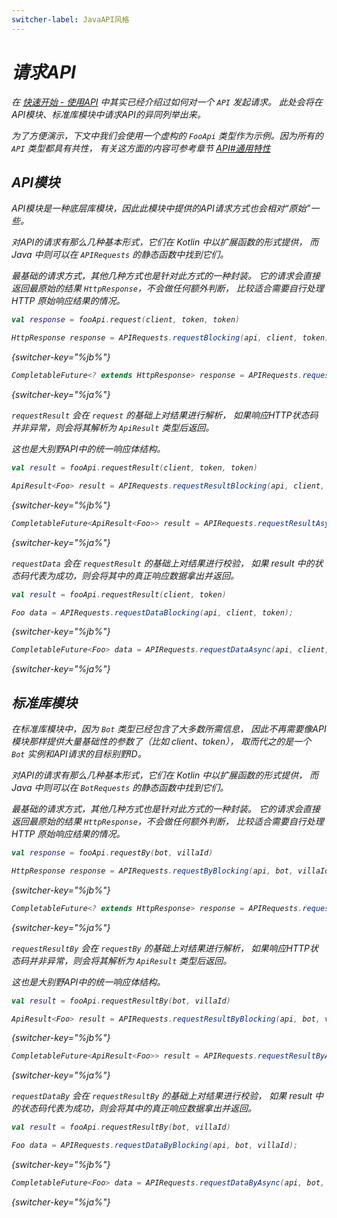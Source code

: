 ```yaml
---
switcher-label: JavaAPI风格
---
```


<!--suppress XmlDeprecatedElement -->
<var name="jb" value="阻塞"/>
<var name="ja" value="异步"/>


# 请求API

在 [快速开始 - 使用API](use-api.md) 中其实已经介绍过如何对一个 `API` 发起请求。
此处会将在API模块、标准库模块中请求API的异同列举出来。

为了方便演示，下文中我们会使用一个虚构的 `FooApi` 类型作为示例。因为所有的 `API` 类型都具有共性，
有关这方面的内容可参考章节 [API#通用特性](API.md#common)

## API模块

API模块是一种底层库模块，因此此模块中提供的API请求方式也会相对“原始”一些。

对API的请求有那么几种基本形式，它们在 Kotlin 中以扩展函数的形式提供，
而 Java 中则可以在 `APIRequests` 的静态函数中找到它们。 


<deflist>
<def title="request">

最基础的请求方式，其他几种方式也是针对此方式的一种封装。
它的请求会直接返回最原始的结果 `HttpResponse`，不会做任何额外判断，
比较适合需要自行处理 HTTP 原始响应结果的情况。

<tabs group="Code">
<tab title="Kotlin" group-key="Kotlin">

```kotlin
val response = fooApi.request(client, token, token)
```

</tab>
<tab title="Java" group-key="Java">

```java
HttpResponse response = APIRequests.requestBlocking(api, client, token);
```
{switcher-key="%jb%"}

```java
CompletableFuture<? extends HttpResponse> response = APIRequests.requestAsync(api, client, token);
```
{switcher-key="%ja%"}

</tab>
</tabs>

</def>
<def title="requestResult">

`requestResult` 会在 `request` 的基础上对结果进行解析，
如果响应HTTP状态码并非异常，则会将其解析为 `ApiResult` 类型后返回。

这也是大别野API中的统一响应体结构。

<tabs group="Code">
<tab title="Kotlin" group-key="Kotlin">

```kotlin
val result = fooApi.requestResult(client, token, token)
```

</tab>
<tab title="Java" group-key="Java">

```java
ApiResult<Foo> result = APIRequests.requestResultBlocking(api, client, token);
```
{switcher-key="%jb%"}

```java
CompletableFuture<ApiResult<Foo>> result = APIRequests.requestResultAsync(api, client, token);
```
{switcher-key="%ja%"}

</tab>
</tabs>

</def>
<def title="requestData">

`requestData` 会在 `requestResult` 的基础上对结果进行校验，
如果 result 中的状态码代表为成功，则会将其中的真正响应数据拿出并返回。

<tabs group="Code">
<tab title="Kotlin" group-key="Kotlin">

```kotlin
val result = fooApi.requestResult(client, token)
```

</tab>
<tab title="Java" group-key="Java">

```java
Foo data = APIRequests.requestDataBlocking(api, client, token);
```
{switcher-key="%jb%"}

```java
CompletableFuture<Foo> data = APIRequests.requestDataAsync(api, client, token);
```
{switcher-key="%ja%"}

</tab>
</tabs>

</def>
</deflist>


## 标准库模块

在标准库模块中，因为 `Bot` 类型已经包含了大多数所需信息，
因此不再需要像API模块那样提供大量基础性的参数了（比如 client、token），
取而代之的是一个 `Bot` 实例和API请求的目标别野ID。

对API的请求有那么几种基本形式，它们在 Kotlin 中以扩展函数的形式提供，
而 Java 中则可以在 `BotRequests` 的静态函数中找到它们。 


<deflist>
<def title="requestBy">

最基础的请求方式，其他几种方式也是针对此方式的一种封装。
它的请求会直接返回最原始的结果 `HttpResponse`，不会做任何额外判断，
比较适合需要自行处理 HTTP 原始响应结果的情况。

<tabs group="Code">
<tab title="Kotlin" group-key="Kotlin">

```kotlin
val response = fooApi.requestBy(bot, villaId)
```

</tab>
<tab title="Java" group-key="Java">

```java
HttpResponse response = APIRequests.requestByBlocking(api, bot, villaId);
```
{switcher-key="%jb%"}

```java
CompletableFuture<? extends HttpResponse> response = APIRequests.requestByAsync(api, bot, villaId);
```
{switcher-key="%ja%"}

</tab>
</tabs>

</def>
<def title="requestResultBy">

`requestResultBy` 会在 `requestBy` 的基础上对结果进行解析，
如果响应HTTP状态码并非异常，则会将其解析为 `ApiResult` 类型后返回。

这也是大别野API中的统一响应体结构。

<tabs group="Code">
<tab title="Kotlin" group-key="Kotlin">

```kotlin
val result = fooApi.requestResultBy(bot, villaId)
```

</tab>
<tab title="Java" group-key="Java">

```java
ApiResult<Foo> result = APIRequests.requestResultByBlocking(api, bot, villaId);
```
{switcher-key="%jb%"}

```java
CompletableFuture<ApiResult<Foo>> result = APIRequests.requestResultByAsync(api, bot, villaId);
```
{switcher-key="%ja%"}

</tab>
</tabs>

</def>
<def title="requestDataBy">

`requestDataBy` 会在 `requestResultBy` 的基础上对结果进行校验，
如果 result 中的状态码代表为成功，则会将其中的真正响应数据拿出并返回。

<tabs group="Code">
<tab title="Kotlin" group-key="Kotlin">

```kotlin
val result = fooApi.requestResultBy(bot, villaId)
```

</tab>
<tab title="Java" group-key="Java">

```java
Foo data = APIRequests.requestDataByBlocking(api, bot, villaId);
```
{switcher-key="%jb%"}

```java
CompletableFuture<Foo> data = APIRequests.requestDataByAsync(api, bot, villaId);
```
{switcher-key="%ja%"}

</tab>
</tabs>

</def>
</deflist>
